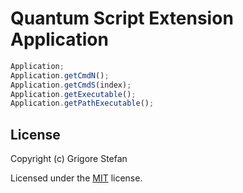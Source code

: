 # Quantum Script Extension Application

```javascript
Application;
Application.getCmdN();
Application.getCmdS(index);
Application.getExecutable();
Application.getPathExecutable();
```

## License

Copyright (c) Grigore Stefan

Licensed under the [MIT](LICENSE) license.
